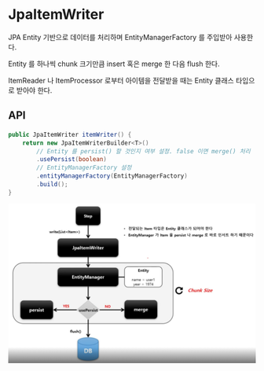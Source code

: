 # JpaItemWriter

JPA Entity 기반으로 데이터를 처리하며 EntityManagerFactory 를 주입받아 사용한다.

Entity 를 하나씩 chunk 크기만큼 insert 혹은 merge 한 다음 flush 한다.

ItemReader 나 ItemProcessor 로부터 아이템을 전달받을 때는 Entity 클래스 타입으로 받아야 한다.

## API

```java
public JpaItemWriter itemWriter() {
    return new JpaItemWriterBuilder<T>()
        // Entity 를 persist() 할 것인지 여부 설정. false 이면 merge() 처리
        .usePersist(boolean)
        // EntityManagerFactory 설정
        .entityManagerFactory(EntityManagerFactory)
        .build();
}
```

![jir](./imgs/jpaitemwriter.png)